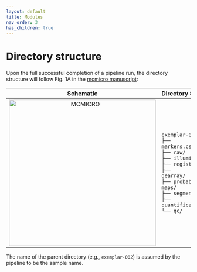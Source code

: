 ```yaml
---
layout: default
title: Modules
nav_order: 3
has_children: true
---
```


# Directory structure
Upon the full successful completion of a pipeline run, the directory structure will follow Fig. 1A in the [mcmicro manuscript](https://www.biorxiv.org/content/10.1101/2021.03.15.435473v1):

| Schematic | Directory&nbsp;Structure |
| :-: | :-- |
| <img src="{{ site.baseurl }}/images/Fig1.png" alt="MCMICRO" width="400"/> | <code>exemplar-002<br>├── markers.csv<br>├── raw/<br>├── illumination/<br>├── registration/<br>├── dearray/<br>├── probability-maps/<br>├── segmentation/<br>├── quantification/<br>└── qc/<br></code> |

The name of the parent directory (e.g., `exemplar-002`) is assumed by the pipeline to be the sample name.

